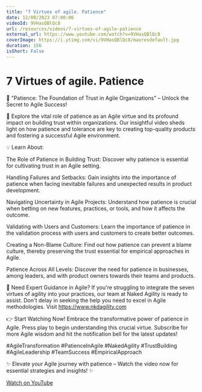 ```yaml
---
title: "7 Virtues of agile. Patience"
date: 12/08/2023 07:00:06
videoId: 9VHasQBlQc8
url: /resources/videos/7-virtues-of-agile-patience
external_url: https://www.youtube.com/watch?v=9VHasQBlQc8
coverImage: https://i.ytimg.com/vi/9VHasQBlQc8/maxresdefault.jpg
duration: 156
isShort: False
---
```


# 7 Virtues of agile. Patience

🌟 "Patience: The Foundation of Trust in Agile Organizations" – Unlock the Secret to Agile Success!

🚀 Explore the vital role of patience as an Agile virtue and its profound impact on building trust within organizations. Our insightful video sheds light on how patience and tolerance are key to creating top-quality products and fostering a successful Agile environment.

💡 Learn About:

The Role of Patience in Building Trust: Discover why patience is essential for cultivating trust in an Agile setting.

Handling Failures and Setbacks: Gain insights into the importance of patience when facing inevitable failures and unexpected results in product development.

Navigating Uncertainty in Agile Projects: Understand how patience is crucial when betting on new features, practices, or tools, and how it affects the outcome.

Validating with Users and Customers: Learn the importance of patience in the validation process with users and customers to create better outcomes.

Creating a Non-Blame Culture: Find out how patience can prevent a blame culture, thereby preserving the trust essential for empirical approaches in Agile.

Patience Across All Levels: Discover the need for patience in businesses, among leaders, and with product owners towards their teams and products.

🔗 Need Expert Guidance in Agile? If you're struggling to integrate the seven virtues of agility into your practices, our team at Naked Agility is ready to assist. Don't delay in seeking the help you need to excel in Agile methodologies. Visit https://www.nkdagility.com

👉 Start Watching Now! Embrace the transformative power of patience in Agile. Press play to begin understanding this crucial virtue. Subscribe for more Agile wisdom and hit the notification bell for the latest updates!

#AgileTransformation #PatienceInAgile #NakedAgility #TrustBuilding #AgileLeadership #TeamSuccess #EmpiricalApproach

✨ Elevate your Agile journey with patience – Watch the video now for essential strategies and insights! ✨

[Watch on YouTube](https://www.youtube.com/watch?v=9VHasQBlQc8)
